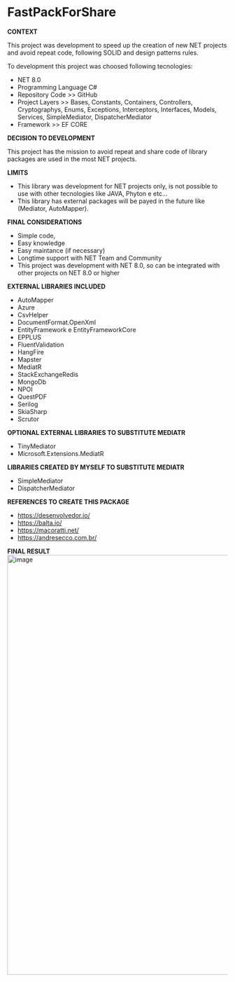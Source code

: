 # FastPackForShare

<b>CONTEXT</b>

This project was development to speed up the creation of new NET projects and avoid repeat code, following SOLID and design patterns rules.

To development this project was choosed following tecnologies:
- NET 8.0
- Programming Language C# 
- Repository Code >> GitHub
- Project Layers >> Bases, Constants, Containers, Controllers, Cryptographys, Enums, Exceptions, Interceptors, Interfaces, Models, Services, SimpleMediator, DispatcherMediator
- Framework >> EF CORE

<b>DECISION TO DEVELOPMENT</b>

This project has the mission to avoid repeat and share code of library packages are used in the most NET projects.

<b>LIMITS</b>

- This library was development for NET projects only, is not possible to use with other tecnologies like JAVA, Phyton e etc...
- This library has external packages will be payed in the future like (Mediator, AutoMapper).

<b>FINAL CONSIDERATIONS</b>

- Simple code,
- Easy knowledge
- Easy maintance (if necessary)
- Longtime support with NET Team and Community
- This project was development with NET 8.0, so can be integrated with other projects on NET 8.0 or higher

<b>EXTERNAL LIBRARIES INCLUDED</b>
- AutoMapper
- Azure
- CsvHelper
- DocumentFormat.OpenXml
- EntityFramework e EntityFrameworkCore
- EPPLUS
- FluentValidation
- HangFire
- Mapster
- MediatR
- StackExchangeRedis
- MongoDb
- NPOI
- QuestPDF
- Serilog
- SkiaSharp
- Scrutor

<b>OPTIONAL EXTERNAL LIBRARIES TO SUBSTITUTE MEDIATR</b>
- TinyMediator
- Microsoft.Extensions.MediatR

<b>LIBRARIES CREATED BY MYSELF TO SUBSTITUTE MEDIATR</b>
- SimpleMediator
- DispatcherMediator

<b>REFERENCES TO CREATE THIS PACKAGE</b>
- https://desenvolvedor.io/
- https://balta.io/
- https://macoratti.net/
- https://andresecco.com.br/

<b>FINAL RESULT</b>
<img width="959" alt="image" src="https://github.com/user-attachments/assets/65cf3c2b-a992-439a-9629-d2a1dbfdd986" />

